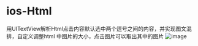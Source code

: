 # ios-Html
用UITextView解析Html点击内容默认选中两个逗号之间的内容，并实现图文混排，自定义调整html 中图片的大小，点击图片可以取出其中的图片
![image](http://github.com/itmyhome2013/readme_add_pic/raw/master/images/nongshalie.jpg)



